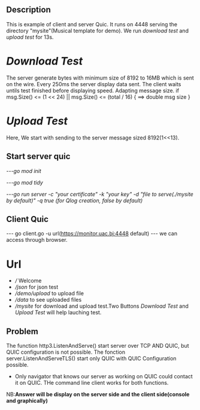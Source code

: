 ## Description
This is example of client and server Quic.
It runs on 4448 serving the directory "mysite"(Musical template for demo).
We run *download test*  and *upload test* for 13s.
# *Download Test*
The server generate bytes with minimum size of 8192 to 16MB which is sent on the wire.
Every 250ms the server display data sent. The client waits untils test finished before displaying speed.
Adapting message size.
if msg.Size() <= (1 << 24) || msg.Size() <= (total / 16) {
			  ==> double msg size
		}

# *Upload Test*
Here, We start with sending  to the server message sized 8192(1<<13).

## Start server quic

---*go mod init* 

---*go mod tidy*

---*go run server -c "your certificate" -k "your key" -d "file to serve(./mysite by default)"  -q true (for Qlog creation, false by default)*


## Client Quic
--- go client.go -u url(https://monitor.uac.bj:4448 default) 
--- we can access through browser.
# Url
- */*  Welcome
- */json* for json test
- */demo/upload* to upload file
- */data* to see uploaded files
- */mysite* for download and upload test.Two Buttons *Download Test* and *Upload Test* will help lauching test.
## Problem
The function http3.ListenAndServe() start server over TCP AND QUIC, but QUIC configuration is not possible.
The fonction server.ListenAndServeTLS() start only QUIC with QUIC Configuration possible.
- Only navigator that knows our server as working on QUIC could contact it on QUIC.
THe command line client works for both functions.

NB:**Answer will be display on the server side and the client side(console and graphically)**


